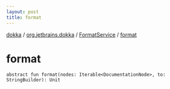 ```yaml
---
layout: post
title: format
---
```

[dokka](../../index.md) / [org.jetbrains.dokka](../index.md) / [FormatService](index.md) / [format](format.md)

# format

```
abstract fun format(nodes: Iterable<DocumentationNode>, to: StringBuilder): Unit
```
